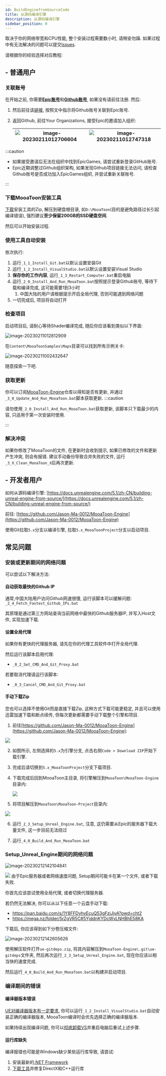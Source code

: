 ```yaml
---
id: BuildEnginefromSourceCode
title: 从源码编译引擎
description: 从源码编译引擎
sidebar_position: 0
---
```


取决于你的网络带宽和CPU性能, 整个安装过程需要数小时, 请稍安勿躁. 如果过程中有无法解决的问题可以提交[Issues](https://github.com/JasonMa0012/MooaToon/issues/new).

请根据你的经验选择对应教程:

## - 普通用户

### 关联账号

在开始之前, 你需要[**Epic账号**](https://www.unrealengine.com/)和[**Github账号**](https://github.com/), 如果没有请前往注册. 然后:

1.  然后前往该[链接](https://www.unrealengine.com/zh-CN/blog/updated-authentication-process-for-connecting-epic-github-accounts), 按照文中指示将Github账号关联到Epic账号. 
2. 返回Github, 前往Your Organizations, 接受Epic的邀请加入组织:

   | ![image-20230211012706604](./assets/image-20230211012706604.png) | ![image-20230211012747318](./assets/image-20230211012747318.png) |
   | ------------------------------------------------------------ | ------------------------------------------------------------ |

:::caution

- 如果接受邀请后无法在组织中找到EpicGames, 请尝试重新登录GitHub账号.
- Epic近期调整过Github组织架构, 如果发现Github项目链接无法访问, 请检查Github账号是否成功加入EpicGames组织, 并尝试重新关联账号.

:::

### 下载MooaToon安装工具

[下载](https://github.com/JasonMa0012/MooaToon/archive/refs/heads/main.zip)安装工具的Zip, 解压到硬盘根目录, 如`D:\MooaToon`(目的是避免路径过长引起编译错误), 强烈建议**至少保留200GB的SSD硬盘空间**.

然后可以开始安装过程.

### 使用工具自动安装

依次执行:

1. 运行`_1_1_Install_Git.bat`以默认设置安装Git
2. 运行`_1_2_Install_VisualStudio.bat`以默认设置安装Visual Studio
3. **保存你的工作内容**, 运行`_1_3_Restart_Computer.bat`重启电脑
4. 运行`_2_0_Install_And_Run_MooaToon.bat`按照提示登录Github账号, 等待下载和编译完成, 这可能需要1到3小时
   1. 中国大陆的用户请根据提示开启全局代理, 否则可能遇到网络问题
5. 一切完成后, 项目将自动打开

### 检查项目

启动项目后, 请耐心等待Shader编译完成, 随后你应该看到类似以下界面:

![image-20230211012812909](./assets/image-20230211012812909.png)

在`Content\MooaToonSamples\Maps`目录可以找到所有示例关卡:

![image-20230211002432647](./assets/image-20230211002432647.png)

随意探索一下吧.

### 获取更新

你可以订阅[MooaToon-Engine](https://github.com/Jason-Ma-0012/MooaToon-Engine)仓库以得知是否有更新, 并通过`_3_0_Update_And_Run_MooaToon.bat`脚本获取更新.
:::caution

请勿使用`_2_0_Install_And_Run_MooaToon.bat`获取更新, 该脚本只下载最少的内容, 只适用于第一次安装时使用.

:::

### 解决冲突

如果你修改了MooaToon的文件, 在更新时会收到提示, 如果已修改的文件和更新产生冲突, 则会有报错.
建议手动备份导致合并失败的文件, 运行`_3_X_Clean_MooaToon_X`后再次更新.

## - 开发者用户

如何从源码编译引擎: [https://docs.unrealengine.com/5.1/zh-CN/building-unreal-engine-from-source/](https://docs.unrealengine.com/5.1/zh-CN/building-unreal-engine-from-source/)

前往: [https://github.com/Jason-Ma-0012/MooaToon-Engine](https://github.com/Jason-Ma-0012/MooaToon-Engine)

使用Git拉取`5.x`分支以编译引擎, 拉取`5.x_MooaToonProject`分支以启动项目.

## 常见问题

### 安装或更新期间的网络问题

可以尝试以下解决方法:

#### 自动获取最快的Github IP

通常,中国大陆用户访问Github网速很慢, 运行该脚本可以缓解问题: `_2_4_Fetch_Fastest_Github_IPs.bat`

其原理是通过第三方网站查询当前网络中最快的Github服务器IP, 并写入Host文件, 实现加速下载.

#### 设置全局代理

如果你有更快的代理服务器, 请先在你的代理工具软件中打开全局代理.

然后运行该脚本启用代理: 

- `_0_2_Set_CMD_And_Git_Proxy.bat`

若要取消代理请运行该脚本:

- `_0_3_Cancel_CMD_And_Git_Proxy.bat`

#### 手动下载Zip
您也可以选择不使用Git而是直接下载Zip, 这种方式下载可能更稳定, 并且可以使用迅雷加速下载和断点续传, 但每次更新都需要手动下载整个引擎和项目.

1. 前往[https://github.com/Jason-Ma-0012/MooaToon-Engine](https://github.com/Jason-Ma-0012/MooaToon-Engine):

  ![](./assets/image-20230211002346396.png)

2. 如图所示, 左侧选择的`5.x`为引擎分支, 点击右侧`Code > Download ZIP`开始下载引擎.

3. 完成后请切换到`5.x_MooaToonProject`分支下载项目.

4. 下载完成后回到MooaToon主目录, 将引擎解压到`MooaToon\MooaToon-Engine`目录内:

   ![](./assets/image-20230211002402855.png)

5. 将项目解压到`MooaToon\MooaToon-Project`目录内:

  ![](./assets/image-20230211002410545.png)

6. 运行`_2_3_Setup_Unreal_Engine.bat`, 注意, 这仍需要从Epic的服务器下载大量文件, 这一步目前无法绕过

7. 运行`_4_0_Build_And_Run_MooaToon.bat`

### Setup_Unreal_Engine期间的网络问题

![image-20230212142104841](./assets/image-20230212142104841.png)

![](./assets/image-20230211002416094.png)
由于Epic服务器或者网络速度问题, Setup期间可能卡在某一个文件, 或者下载失败.

你首先应该尝试使用全局代理, 或者切换代理服务器.

若仍然无法解决, 你可以从以下任意一个云盘手动下载:

- https://pan.baidu.com/s/1Y8FFDyhvEcuQ53gFziJjvA?pwd=cht2
- https://mega.nz/folder/5rZgVR5C#5YjddnKYDcWvLNHBhE58KA

下载后, 你应该得到如下分卷压缩文件:

![image-20230212142605626](./assets/image-20230212142605626.png)

使用解压软件打开`ue-gitdeps.zip`, 将其内容解压到`MooaToon-Engine\.git\ue-gitdeps`文件夹, 然后再次运行`_2_3_Setup_Unreal_Engine.bat`, 现在你应该以相当快的速度完成.

然后运行`_4_0_Build_And_Run_MooaToon.bat`以构建并启动项目.

### 编译期间的错误

#### 编译器版本错误

[UE对编译器版本有一定要求](https://dev.epicgames.com/documentation/en-us/unreal-engine/unreal-engine-5.4-release-notes#platformsdkupgrades), 你可以运行`_1_2_Install_VisualStudio.bat`自动安装正确的编译器版本, MooaToon编译时会优先选择正确的编译器版本.

如果持续出现编译问题, 你可以[彻底卸载VS](https://learn.microsoft.com/zh-cn/visualstudio/install/uninstall-visual-studio?view=vs-2022)并重启电脑后重试上述步骤.

#### 运行库缺失

编译报错也可能是Windows缺少某些运行库导致, 请尝试:

1. 安装最新的[.NET Framework](https://dotnet.microsoft.com/en-us/download/dotnet-framework)
2. [下载工具](https://drive.google.com/file/d/1DR80HhJu5iZ15RA71AO757_UgzG-_qig/view)并修复DirectX和C++运行库
